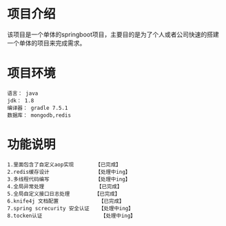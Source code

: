 # 项目介绍

该项目是一个单体的springboot项目，主要目的是为了个人或者公司快速的搭建一个单体的项目来完成需求。

# 项目环境
    语言： java
    jdk： 1.8
    编译器： gradle 7.5.1
    数据库： mongodb,redis
# 功能说明
    1.里面包含了自定义aop实现       【已完成】
    2.redis缓存设计               【处理中ing】
    3.多线程代码编写               【处理中ing】
    4.全局异常处理                 【已完成】
    5.全局自定义接口日志处理        【已完成】
    6.knife4j 文档配置             【已完成】
    7.spring screcurity 安全认证   【处理中ing】
    8.tocken认证                   【处理中ing】
